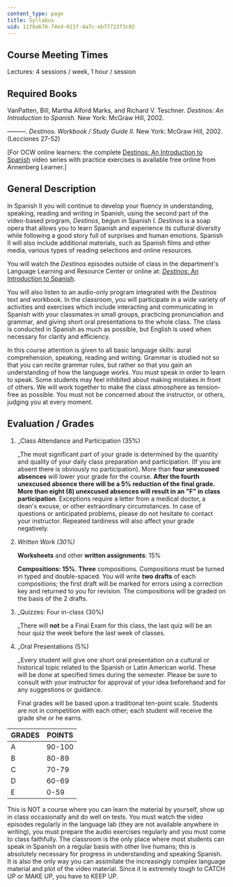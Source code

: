 ```yaml
---
content_type: page
title: Syllabus
uid: 11f8a670-74ed-011f-4a7c-eb77723f3c02
---
```


Course Meeting Times
--------------------

Lectures: 4 sessions / week, 1 hour / session

Required Books
--------------

VanPatten, Bill, Martha Alford Marks, and Richard V. Teschner. _Destinos: An Introduction to Spanish._ New York: McGraw Hill, 2002.

———. _Destinos. Workbook / Study Guide II._ New York: McGraw Hill, 2002. (Lecciones 27-52)

\[For OCW online learners: the complete [Destinos: An Introduction to Spanish](https://www.learner.org/series/destinos-an-introduction-to-spanish/) video series with practice exercises is available free online from Annenberg Learner.\]

General Description
-------------------

In Spanish II you will continue to develop your fluency in understanding, speaking, reading and writing in Spanish, using the second part of the video-based program, _Destinos_, begun in Spanish I. _Destinos_ is a soap opera that allows you to learn Spanish and experience its cultural diversity while following a good story full of surprises and human emotions. Spanish II will also include additional materials, such as Spanish films and other media, various types of reading selections and online resources.

You will watch the _Destinos_ episodes outside of class in the department's Language Learning and Resource Center or online at: [_Destinos_: An Introduction to Spanish](https://www.learner.org/series/destinos-an-introduction-to-spanish/).

You will also listen to an audio-only program integrated with the _Destinos_ text and workbook. In the classroom, you will participate in a wide variety of activities and exercises which include interacting and communicating in Spanish with your classmates in small groups, practicing pronunciation and grammar, and giving short oral presentations to the whole class. The class is conducted in Spanish as much as possible, but English is used when necessary for clarity and efficiency.

In this course attention is given to all basic language skills: aural comprehension, speaking, reading and writing. Grammar is studied not so that you can recite grammar rules, but rather so that you gain an understanding of how the language works. You must speak in order to learn to speak. Some students may feel inhibited about making mistakes in front of others. We will work together to make the class atmosphere as tension-free as possible. You must not be concerned about the instructor, or others, judging you at every moment.

Evaluation / Grades
-------------------

1.  _Class Attendance and Participation (35%)  
      
    _The most significant part of your grade is determined by the quantity and quality of your daily class preparation and participation. (If you are absent there is obviously no participation). More than **four unexcused absences** will lower your grade for the course. **After the fourth unexcused absence there will be a 5% reduction of the final grade. More than eight (8) unexcused absences will result in an "F" in class participation**. Exceptions require a letter from a medical doctor, a dean's excuse, or other extraordinary circumstances. In case of questions or anticipated problems, please do not hesitate to contact your instructor. Repeated tardiness will also affect your grade negatively.
2.  _Written Work (30%)_  
      
    **Worksheets** and other **written assignments**: 15%  
      
    **Compositions: 15%**. **Three** compositions. Compositions must be turned in typed and double-spaced. You will write **two drafts** of each compositions; the first draft will be marked for errors using a correction key and returned to you for revision. The compositions will be graded on the basis of the 2 drafts.
3.  _Quizzes: Four in-class (30%)  
      
    _There will **not** be a Final Exam for this class, the last quiz will be an hour quiz the week before the last week of classes.
4.  _Oral Presentations (5%)  
      
    _Every student will give one short oral presentation on a cultural or historical topic related to the Spanish or Latin American world. These will be done at specified times during the semester. Please be sure to consult with your instructor for approval of your idea beforehand and for any suggestions or guidance.  
      
    Final grades will be based upon a traditional ten-point scale. Students are not in competition with each other; each student will receive the grade she or he earns.

| GRADES | POINTS |
| --- | --- |
| A | 90-100 |
| B | 80-89 |
| C | 70-79 |
| D | 60-69 |
| E | 0-59 

This is NOT a course where you can learn the material by yourself, show up in class occasionally and do well on tests. You must watch the video episodes regularly in the language lab (they are not available anywhere in writing), you must prepare the audio exercises regularly and you must come to class faithfully. The classroom is the only place where most students can speak in Spanish on a regular basis with other live humans; this is absolutely necessary for progress in understanding and speaking Spanish. It is also the only way you can assimilate the increasingly complex language material and plot of the video material. Since it is extremely tough to CATCH UP or MAKE UP, you have to KEEP UP.